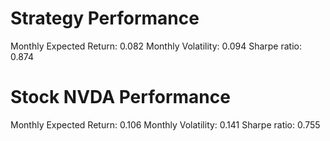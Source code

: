 # Strategy Performance
Monthly Expected Return: 0.082
Monthly Volatility: 0.094
Sharpe ratio: 0.874
# Stock NVDA Performance
Monthly Expected Return: 0.106
Monthly Volatility: 0.141
Sharpe ratio: 0.755
